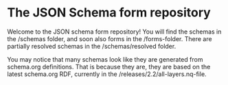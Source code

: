 # The JSON Schema form repository

Welcome to the JSON schema form repository!
You will find the schemas in the /schemas folder, and soon also forms in the /forms-folder.
There are partially resolved schemas in the /schemas/resolved folder.

You may notice that many schemas look like they are generated from schema.org definitions. 
That is because they are, they are based on the latest schema.org RDF, currently in the /releases/2.2/all-layers.nq-file.

